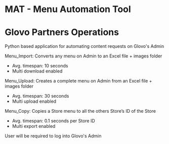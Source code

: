 # MAT - Menu Automation Tool
# Glovo Partners Operations
Python based application for automating content requests on Glovo's Admin

Menu_Import: Converts any menu on Admin to an Excel file + images folder
- Avg. timespan: 10 seconds
- Multi download enabled

Menu_Upload: Creates a complete menu on Admin from an Excel file + images folder
- Avg. timespan: 30 seconds
- Multi upload enabled

Menu_Copy: Copies a Store menu to all the others Store’s ID of the Store
- Avg. timespan: 0.1 seconds per Store ID 
- Multi export enabled

User will be required to log into Glovo's Admin
